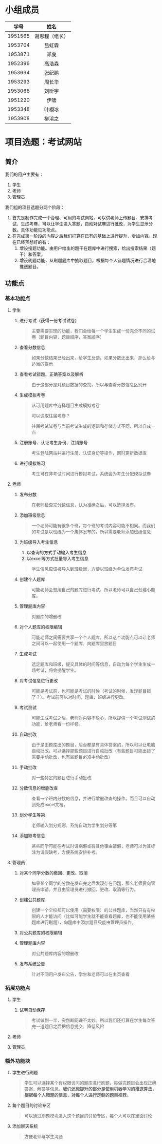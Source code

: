 # 小组成员

|  学号   |      姓名      |
| :-----: | :------------: |
| 1951565 | 谢思程（组长）  |
| 1953704 |     吕虹霖     |
| 1953871 |      邓泉      |
| 1952396 |     高浩森     |
| 1953694 |     张纪鹏     |
| 1953293 |     周长华     |
| 1953066 |     刘昕宇     |
| 1951220 |      伊啸      |
| 1953348 |     叶栩冰     |
| 1953908 |     柳淯之     |





# 项目选题：考试网站

## 简介

我们的用户主要有：

1. 学生
2. 老师
3. 管理员

我们组的项目选题分两个阶段：

1. 首先是制作完成一个合理、可用的考试网站，可以供老师上传题目、安排考试、生成考卷，可以让学生进入答题，自动对试卷进行批改，为学生显示分数。具体功能见功能点。
2. 在完成第一阶段的内容之后我们打算在已有的基础上进行提升，增加内容。现在已经预想好的有：
   1. 增设搜题功能。由用户给出的题干在题库中进行搜索，给出搜索结果（题干）和答案。
   2. 增设刷题功能，从刷题题库中抽取题目，根据每个人错题情况进行合理地推送题目。

## 功能点

### 基本功能点

1. 学生

   1. 进行考试（获得一份考试试卷）

      > 主要需要实现的功能，我们会给每一个学生生成一份完全不同的试卷（题目内容，题目顺序，答案顺序）

   2. 查看分数信息

      > 如果分数结果已经出来，给学生反馈。如果分数还出来，那么给与适当的提示

   3. 查看考试错题、正确答案以及解析

      > 由于这部分是对题目数据的查找，所以与查看分数信息区别开

   4. 生成模拟考卷

      > 从可用题库中选择题目生成模拟考卷
      >
      > 可以调取往届考卷？
      >
      > 往届考试试卷与当前考试生成的逻辑和存储方式不同，所以自成一点

   5. 注册账号、认证考生身份、注销账号

      > 考生登陆网站并进行注册、认证身份等操作，同时更新数据库

   7. 进行模拟练习

      > 考生可在非考试时间进行模拟考试，系统会为考生分配模拟试卷

2. 老师

   1. 发布分数

      > 在老师检查完分数信息，认为准确之后，可以选择发布。

   2. 添加班级信息

      > 一个老师可能有很多个班，每个班的考试内容可能不相同。而我们的考试是以班级为一个集体发布的，所以需要老师添加班级信息

   3. 为班级导入考生信息

      1. 以查询的方式手动输入考生信息
      2. 以excel等方式批量导入考生信息

      > 学生信息应该被导入到班级里，方便以班级为单位发布考试

   4. 创建个人题库

      > 可能老师会想用自己的题库进行考试，所以老师可以自己创建小题库。

   5. 管理题库内容

      > 对题库的增删改

   6. 对个人题库的权限编辑

      > 可能老师之间需要共享一个个人题库，所以这个功能点可以让老师之间可以一起使用一个题库，向题库里放题目

   8. 生成考试

      > 选定题库和班级，提交具体的时间等信息，自动为每个学生生成一场考试，将会提醒学生。

   9. 对考试信息进行更改

      > 可能是考试前，也可能是考试的时候（考试的时候，发现题目错了？）。考试前可以对时间，题库，班级进行更改。

   10. 考试测试

       > 可能生成考试之后，老师对内容不放心，所以提供一个考试测试的功能，给老师看一份样卷。

   11. 自动批改

       > 由于是由题库出的题目，后台都是有具体答案的，所以可以让电脑自动批改。可以选择那些题目进行自动批改（有些题目可能出错了需要手动批改，也有些题目必须手动批改）

   12. 手动批改

       > 对一些特定的题目进行手动批改

   13. 分数信息的增删改查

       > 查看一个班内分数的信息，并进行增删改查的操作。而且可以自动到处成excel文档。
    
   16. 划分学生等第

       > 老师输入划分规则，系统自动为学生划分等第
   
   17. 添加缺考信息

       > 某些同学可能在考试时请病假或有其他事由请假，老师可以为其标注为请假缺考，方便系统安排补考。

3. 管理员

   1. 对某个同学分数的撤回、更改、取消

      > 如果某个同学的分数在发布完之后发现存在问题，那么老师要向管理员申请，并且由管理员进行撤回、更改、取消等行为。

   2. 创建公共题库

      > 创建一个全校都可以使用（需要权限）的公共题库，当然只有有权限的人才能访问（比如可能学生就不能查看题库，也不能使用某些题库进行刷题），向题库中添加题目只能由管理员操作。

   3. 对公共题库的权限编辑

   4. 管理题库内容

      > 对公共题库内容的增删改

   6. 发布系统公告

      > 针对不同用户发布公告，学生和老师可以在主页查看

### 拓展功能点

1. 学生

   1. 试卷自动保存

      > 考试做到一半，突然断网课不太妙。所以我们还打算在学生每次答完一道题目之后把信息提交，降低风险

2. 老师

3. 管理员

### 额外功能块

1. 学生进行刷题

   > 学生可以选择某个有权限访问的题库进行刷题，每做完题目会出现正确答案、解答等信息。**我们还想提升的部分是使用机器学习的推送算法，根据每个人错题的信息，对每个人进行定制的题目推荐。**

2. 每个题目的讨论专区

   > 可以通过刷题模块进入这个题目的讨论专区，每个人可以在里面讨论
   
3. 添加聊天系统

   > 方便老师与学生沟通